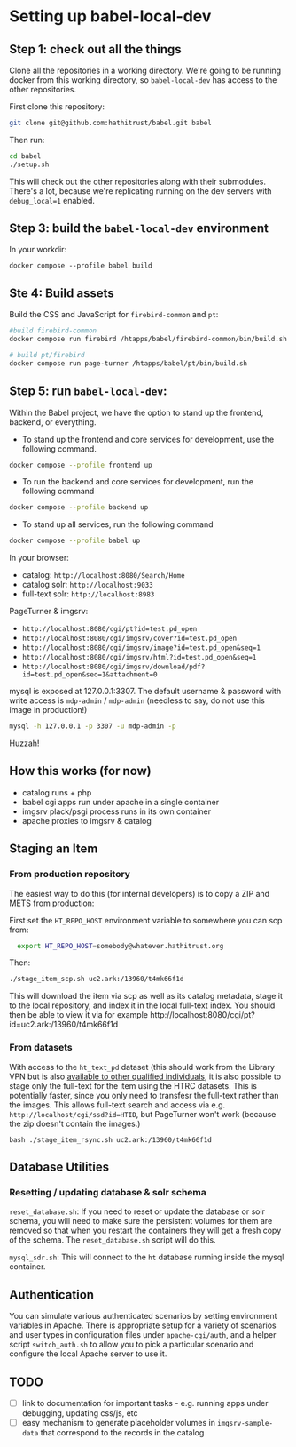# Setting up babel-local-dev

## Step 1: check out all the things

Clone all the repositories in a working directory.
We're going to be running docker from this working directory,
so `babel-local-dev` has access to the other repositories.

First clone this repository:
```bash
git clone git@github.com:hathitrust/babel.git babel
```

Then run:

```bash
cd babel
./setup.sh
```

This will check out the other repositories along with their submodules.
There's a lot, because we're replicating running on the dev servers with
`debug_local=1` enabled.

## Step 3: build the `babel-local-dev` environment

In your workdir:

```
docker compose --profile babel build
```
## Ste 4: Build assets

Build the CSS and JavaScript for `firebird-common` and `pt`:

```bash
#build firebird-common
docker compose run firebird /htapps/babel/firebird-common/bin/build.sh

# build pt/firebird
docker compose run page-turner /htapps/babel/pt/bin/build.sh
```

## Step 5: run `babel-local-dev`:
Within the Babel project, we have the option to stand up the frontend, backend, or everything.

- To stand up the frontend and core services for development, use the following command.

```bash
docker compose --profile frontend up
```

- To run the backend and core services for development, run the following command

```bash
docker compose --profile backend up
```


- To stand up all services, run the following command

``` bash
docker compose --profile babel up
```

In your browser:

* catalog: `http://localhost:8080/Search/Home`
* catalog solr: `http://localhost:9033`
* full-text solr: `http://localhost:8983`

PageTurner & imgsrv:

* `http://localhost:8080/cgi/pt?id=test.pd_open`
* `http://localhost:8080/cgi/imgsrv/cover?id=test.pd_open`
* `http://localhost:8080/cgi/imgsrv/image?id=test.pd_open&seq=1`
* `http://localhost:8080/cgi/imgsrv/html?id=test.pd_open&seq=1`
* `http://localhost:8080/cgi/imgsrv/download/pdf?id=test.pd_open&seq=1&attachment=0`

mysql is exposed at 127.0.0.1:3307. The default username & password with write
access is `mdp-admin` / `mdp-admin` (needless to say, do not use this image in
production!)

```bash
mysql -h 127.0.0.1 -p 3307 -u mdp-admin -p
```
Huzzah!

## How this works (for now)

* catalog runs + php
* babel cgi apps run under apache in a single container
* imgsrv plack/psgi process runs in its own container
* apache proxies to imgsrv & catalog



## Staging an Item

### From production repository

The easiest way to do this (for internal developers) is to copy a ZIP and METS
from production:

First set the `HT_REPO_HOST` environment variable to somewhere you can scp from:

```bash
  export HT_REPO_HOST=somebody@whatever.hathitrust.org
```

Then:

```bash
./stage_item_scp.sh uc2.ark:/13960/t4mk66f1d
```

This will download the item via scp as well as its catalog metadata, stage it
to the local repository, and index it in the local full-text index. You should
then be able to view it via for example
http://localhost:8080/cgi/pt?id=uc2.ark:/13960/t4mk66f1d

### From datasets

With access to the `ht_text_pd` dataset (this should work from the Library VPN
but is also [available to other qualified
individuals](https://www.hathitrust.org/member-libraries/resources-for-librarians/data-resources/research-datasets/),
it is also possible to stage only the full-text for the item using the HTRC
datasets. This
is potentially faster, since you only need to transfesr the full-text rather
than the images. This allows full-text search and access via e.g.
`http://localhost/cgi/ssd?id=HTID`, but PageTurner won't work (because the zip
doesn't contain the images.)

```
bash ./stage_item_rsync.sh uc2.ark:/13960/t4mk66f1d
```

## Database Utilities

### Resetting / updating database & solr schema

`reset_database.sh`: If you need to reset or update the database or solr
schema, you will need to make sure the persistent volumes for them are removed
so that when you restart the containers they will get a fresh copy of the
schema. The `reset_database.sh` script will do this.


`mysql_sdr.sh`: This will connect to the `ht` database running inside the mysql
container.

## Authentication

You can simulate various authenticated scenarios by setting environment
variables in Apache. There is appropriate setup for a variety of scenarios and
user types in configuration files under `apache-cgi/auth`, and a helper script
`switch_auth.sh` to allow you to pick a particular scenario and configure the
local Apache server to use it.

## TODO

- [ ] link to documentation for important tasks - e.g. running apps under debugging, updating css/js, etc
- [ ] easy mechanism to generate placeholder volumes in `imgsrv-sample-data` that correspond to the records in the catalog
